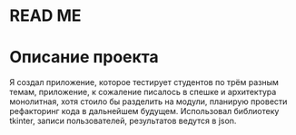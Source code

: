 # READ ME
# Описание проекта
Я создал приложение, которое тестирует студентов по трём разным темам, приложение, к сожаление писалось в спешке и архитектура монолитная, хотя стоило бы разделить на модули, планирую провести рефакторинг кода в дальнейшем будущем. Использовал библиотеку tkinter, записи пользователей, результатов ведутся в json.
